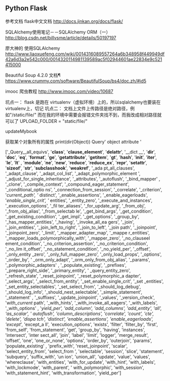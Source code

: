 ## Python Flask 


参考文档
flask中文文档
http://docs.jinkan.org/docs/flask/

SQLAlchemy使用笔记－－SQLAlchemy ORM（一）
http://blog.csdn.net/billvsme/article/details/50197197

廖大神的 使用SQLAlchemy
http://www.liaoxuefeng.com/wiki/0014316089557264a6b348958f449949df42a6d3a2e542c000/0014320114981139589ac5f02944601ae22834e9c521415000


Beautiful Soup 4.2.0 文档¶
https://www.crummy.com/software/BeautifulSoup/bs4/doc.zh/#id5

imooc 爬虫教程
http://www.imooc.com/video/10687

坑点一：
flask 是跑在 virtualenv（虚拟环境）上的，所以sqlalchemy也要装在virtualenv上，切记
坑点二：
文档上文件上传路径是绝对路径，例如"/static/file/"
而在我的环境中需要会报错文件夹找不到，而我改成相对路径就可以了
UPLOAD_FOLDER = "static/file/"

updateMybook


获取某个对象所有的属性
        print(dir(Object))
Query' object  attribute '

['_Query__all_equivs', '__class__', '__clause_element__', '__delattr__', '__dict
__', '__dir__', '__doc__', '__eq__', '__format__', '__ge__', '__getattribute__',
 '__getitem__', '__gt__', '__hash__', '__init__', '__iter__', '__le__', '__lt__'
, '__module__', '__ne__', '__new__', '__reduce__', '__reduce_ex__', '__repr__',
'__setattr__', '__sizeof__', '__str__', '__subclasshook__', '__weakref__', '_ada
pt_all_clauses', '_adapt_clause', '_adapt_col_list', '_adapt_polymorphic_element
', '_adjust_for_single_inheritance', '_attributes', '_autoflush', '_bind_mapper'
, '_clone', '_compile_context', '_compound_eager_statement', '_conditional_optio
ns', '_connection_from_session', '_correlate', '_criterion', '_current_path', '_
distinct', '_enable_assertions', '_enable_eagerloads', '_enable_single_crit', '_
entities', '_entity_zero', '_execute_and_instances', '_execution_options', '_fil
ter_aliases', '_for_update_arg', '_from_obj', '_from_obj_alias', '_from_selectab
le', '_get_bind_args', '_get_condition', '_get_existing_condition', '_get_impl',
 '_get_options', '_group_by', '_has_mapper_entities', '_having', '_invoke_all_ea
gers', '_join', '_join_entities', '_join_left_to_right', '_join_to_left', '_join
path', '_joinpoint', '_joinpoint_zero', '_limit', '_mapper_adapter_map', '_mappe
r_entities', '_mapper_loads_polymorphically_with', '_mapper_zero', '_no_clauseel
ement_condition', '_no_criterion_assertion', '_no_criterion_condition', '_no_lim
it_offset', '_no_statement_condition', '_no_yield_per', '_offset', '_only_entity
_zero', '_only_full_mapper_zero', '_only_load_props', '_options', '_order_by', '
_orm_only_adapt', '_orm_only_from_obj_alias', '_params', '_polymorphic_adapters'
, '_populate_existing', '_prefixes', '_prepare_right_side', '_primary_entity', '
_query_entity_zero', '_refresh_state', '_reset_joinpoint', '_reset_polymorphic_a
dapter', '_select_args', '_select_from_entity', '_set_enable_single_crit', '_set
_entities', '_set_entity_selectables', '_set_select_from', '_should_log_debug',
'_should_log_info', '_should_nest_selectable', '_simple_statement', '_statement'
, '_suffixes', '_update_joinpoint', '_values', '_version_check', '_with_current_
path', '_with_hints', '_with_invoke_all_eagers', '_with_labels', '_with_options'
, '_yield_per', 'add_column', 'add_columns', 'add_entity', 'all', 'as_scalar', '
autoflush', 'column_descriptions', 'correlate', 'count', 'cte', 'delete', 'dispa
tch', 'distinct', 'enable_assertions', 'enable_eagerloads', 'except_', 'except_a
ll', 'execution_options', 'exists', 'filter', 'filter_by', 'first', 'from_self',
 'from_statement', 'get', 'group_by', 'having', 'instances', 'intersect', 'inter
sect_all', 'join', 'label', 'limit', 'logger', 'merge_result', 'offset', 'one',
'one_or_none', 'options', 'order_by', 'outerjoin', 'params', 'populate_existing'
, 'prefix_with', 'reset_joinpoint', 'scalar', 'select_entity_from', 'select_from
', 'selectable', 'session', 'slice', 'statement', 'subquery', 'suffix_with', 'un
ion', 'union_all', 'update', 'value', 'values', 'whereclause', 'with_entities',
'with_for_update', 'with_hint', 'with_labels', 'with_lockmode', 'with_parent', '
with_polymorphic', 'with_session', 'with_statement_hint', 'with_transformation',
 'yield_per']

